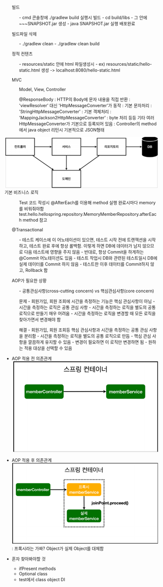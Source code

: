 <ol>
    빌드
    <ul>
    - cmd 콘솔창에 ./gradlew build 실행시 빌드
    - cd build/libs
    - 그 안에 ~~~SNAPSHOT.jar 생성
    - java SNAPSHOT.jar 실행 배포완료
    </ul>
</ol>
<ol>
    빌드파일 삭제
    <ul>
    - ./gradlew clean 
    - ./gradlew clean build
    </ul>
</ol>
<ol>
    정적 컨텐츠
    <ul>
    - resources/static 안에 html 파일생성시
    - ex) resources/static/hello-static.html 생성 -> localhost:8080/hello-static.html
    </ul>
</ol>
<ol>
    MVC
    <ul>
    Model, View, Controller
    </ul>
    <ul>
    @ResponseBody
    : HTTP의 Body에 문자 내용을 직접 반환
    : 'viewResolver' 대신 'HttpMessageConverter'가 동작
    : 기본 문자처리 : 'StringHttpMessageConverter'
    : 기본 객체처리 : 'MappingJackson2HttpMessageConverter'
    : byte 처리 등등 기타 여러 HttpMessageConverter가 기본으로 등록되어 있음
    : Controller의 method에서 java object 리턴시 기본적으로 JSON형태
    </ul>
</ol>


![img.png](img.png)
기본 비즈니스 로직

<ol>
    <ul>
        Test 코드 작성시
        @AfterEach를 이용해 method 실행 완료시마다 memory를 비워줘야함
        test.hello.hellospring.repository.MemoryMemberRepository.afterEach method 참고
    </ul>
</ol>

<ol>
    @Transactional
    <ul>
    - 테스트 케이스에 이 어노테이션이 있으면,
    테스트 시작 전에 트랜잭션을 시작하고,
    테스트 완료 후에 항상 롤백함.
    이렇게 하면 DB에 데이터가 남지 않으므로 다음 테스트에 영향을 주지 않음
    - 반대로, 항상 Commit을 하게하는 @Commit 어노테이션도 있음
    - 테스트 작업시 DB와 관련된 테스트일시
    DB에 실제 데이터를 Commit 하지 않음
    - 테스트한 이후 데이터를 Commit하지 않고, Rollback 함 
    </ul>
</ol>
<ol>
    AOP가 필요한 상황
    <ul>
    - 공통관심사항(cross-cutting concern) vs 핵심관심사항(core concern)
    </ul>
    <ul>
    문제
    - 회원가입, 회원 조회에 시간을 측정하는 기능은 핵심 관심사항이 아님
    - 시간을 측정하는 로직은 공통 관심 사항
    - 시간을 측정하는 로직을 별도의 공통 로직으로 만들기 매우 어려움
    - 시간을 측정하는 로직을 변경할 때 모든 로직을 찾아가면서 변경해야 함
    </ul>
    <ul>
    해결
    - 회원가입, 회원 조회등 핵심 관심사항과 시간을 측정하는 공통 관심 사항을 분리함
    - 시간을 측정하는 로직을 별도의 공통 로직으로 만듬
    - 핵심 관심 사항을 깔끔하게 유지할 수 있음
    - 변경이 필요하면 이 로직만 변경하면 됨
    - 원하는 적용 대상을 선택할 수 있음
    </ul>
</ol>

- AOP 적용 전 의존관계
        ![img_1.png](img_1.png)
- AOP 적용 후 의존관계
        ![img_2.png](img_2.png)
  : 프록시라는 가짜? Object가 실제 Object를 대체함
  
- 혼자 찾아봐야할 것
    - ifPresent methods
    - Optional class
    - test에서 class object DI